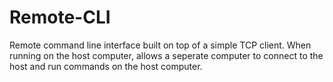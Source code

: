 # Remote-CLI
Remote command line interface built on top of a simple TCP client.
When running on the host computer, allows a seperate computer to connect to the host and run commands on the host computer.
